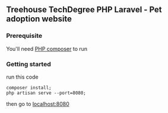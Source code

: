 ## Treehouse TechDegree PHP Laravel - Pet adoption website

### Prerequisite
You'll need [PHP composer](https://getcomposer.org/) to run 

### Getting started
run this code 
```
composer install;
php artisan serve --port=8080;
```

then go to [localhost:8080](localhost:8080)
